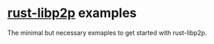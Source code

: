 # [rust-libp2p](https://github.com/libp2p/rust-libp2p) examples

The minimal but necessary exmaples to get started with rust-libp2p.
